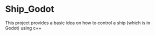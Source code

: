 # Ship_Godot
This project provides a basic idea on how to control a ship (which is in Godot) using c++

